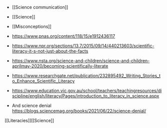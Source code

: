   - [[Science communication]]
  - [[Science]]
  - [[Misconceptions]]

  - https://www.pnas.org/content/118/15/e1912436117
  - https://www.npr.org/sections/13.7/2015/09/14/440213603/scientific-literacy-it-s-not-just-about-the-facts
  - https://www.nsta.org/science-and-children/science-and-children-aprilmay-2020/becoming-scientifically-literate
  - https://www.researchgate.net/publication/232895492_Writing_Stories_to_Enhance_Scientific_Literacy
  - https://www.education.vic.gov.au/school/teachers/teachingresources/discipline/english/literacy/Pages/introduction_to_literacy_in_science.aspx
  - And science denial
    https://blogs.sciencemag.org/books/2021/06/22/science-denial/

[[Literacies]][[Science]]